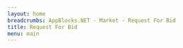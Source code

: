 ```yaml
---
layout: home 
breadcrumbs: AppBlocks.NET - Market - Request For Bid
title: Request For Bid
menu: main
---
```

